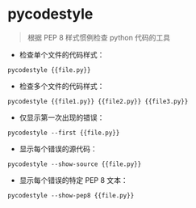 # pycodestyle

> 根据 PEP 8 样式惯例检查 python 代码的工具

- 检查单个文件的代码样式：

`pycodestyle {{file.py}}`

- 检查多个文件的代码样式：

`pycodestyle {{file1.py}} {{file2.py}} {{file3.py}}`

- 仅显示第一次出现的错误：

`pycodestyle --first {{file.py}}`

- 显示每个错误的源代码：

`pycodestyle --show-source {{file.py}}`

- 显示每个错误的特定 PEP 8 文本：

`pycodestyle --show-pep8 {{file.py}}`

[#]: contributors: ([Datura stramonium L.])